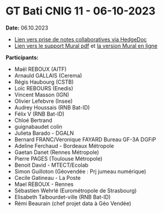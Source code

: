 # GT Bati CNIG 11 - 06-10-2023

**Date:** 06.10.2023

- [Lien vers prise de notes collaboratives via HedgeDoc](https://demo.hedgedoc.org/IkheteFLTFmiDeltANRitQ?view)
- [Lien vers le support Mural pdf](CR-GT-11-support-Mural.pdf) et [la version Mural en ligne](https://app.mural.co/t/batid0128/m/batid0128/1694501566798/81ce9afcdb7151d90115217b997ae875e46b0f84?fromVisitorModal=true&sender=0d87ee79-45a2-4aa4-a5c0-e749196dbff4 )


**Participants:**

- Maël REBOUX (AITF)
- Arnauld GALLAIS (Cerema)
- Régis Haubourg (CSTB)
- Loïc REBOURS (Enedis)
- Vincent Masson (IGN)
- Olivier Lefebvre (Insee)
- Audrey Houssais (RNB Bat-ID)
- Félix V (RNB Bat-ID)
- Chloé Bertrand
- guignabaudet colin
- Julieta Barado - DGALN
- Bernard FRANC/Veronique FAYARD Bureau GF-3A DGFiP
- Adeline Ferchaud - Bordeaux Métropole
- Gaetan Danet (Rennes Métropole)
- Pierre PAGES (Toulouse Métropole)
- Benoit David - MTECT/Ecolab
- Simon Guilloton (Géovendée : Prj jumeau numérique)
- Cecile Gatineau - La Poste
- Mael REBOUX - Rennes
- Sébastien Wehrlé (Eurométropole de Strasbourg)
- Elisabeth Talbourdet-ville (RNB Bat-ID)
- Rémi Beaurain (chef projet data à Géo Vendée)

